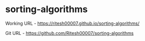 # sorting-algorithms

Working URL - https://ritesh00007.github.io/sorting-algorithms/

Git URL - https://github.com/Ritesh00007/sorting-algorithms
